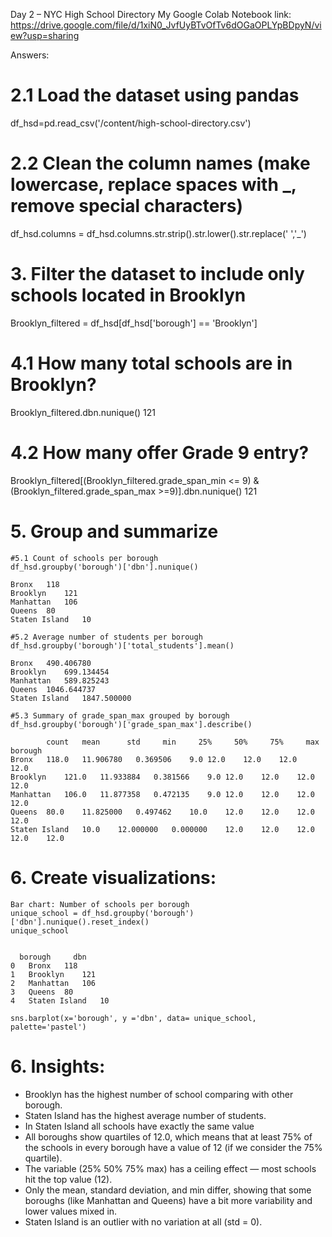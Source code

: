 Day 2 – NYC High School Directory 
My Google Colab Notebook link: https://drive.google.com/file/d/1xiN0_JvfUyBTvOfTv6dOGaOPLYpBDpyN/view?usp=sharing


Answers:
# 2.1 Load the dataset using pandas
df_hsd=pd.read_csv('/content/high-school-directory.csv')

# 2.2 Clean the column names (make lowercase, replace spaces with _, remove special characters)
df_hsd.columns = df_hsd.columns.str.strip().str.lower().str.replace(' ','_')

# 3. Filter the dataset to include only schools located in Brooklyn 
Brooklyn_filtered = df_hsd[df_hsd['borough'] == 'Brooklyn']

# 4.1  How many total schools are in Brooklyn?
Brooklyn_filtered.dbn.nunique()
121

# 4.2 How many offer Grade 9 entry?
Brooklyn_filtered[(Brooklyn_filtered.grade_span_min <= 9) & (Brooklyn_filtered.grade_span_max >=9)].dbn.nunique()
121

# 5. Group and summarize
    #5.1 Count of schools per borough
    df_hsd.groupby('borough')['dbn'].nunique()
    
    Bronx	118
    Brooklyn	121
    Manhattan	106
    Queens	80
    Staten Island	10
    
    #5.2 Average number of students per borough
    df_hsd.groupby('borough')['total_students'].mean()
    
    Bronx	490.406780
    Brooklyn	699.134454
    Manhattan	589.825243
    Queens	1046.644737
    Staten Island	1847.500000

    #5.3 Summary of grade_span_max grouped by borough
    df_hsd.groupby('borough')['grade_span_max'].describe()

        	count  	mean	  std	  min	  25%	  50%	  75%	  max
    borough								
    Bronx	118.0	11.906780	0.369506	9.0	12.0	12.0	12.0	12.0
    Brooklyn	121.0	11.933884	0.381566	9.0	12.0	12.0	12.0	12.0
    Manhattan	106.0	11.877358	0.472135	9.0	12.0	12.0	12.0	12.0
    Queens	80.0	11.825000	0.497462	10.0	12.0	12.0	12.0	12.0
    Staten Island	10.0	12.000000	0.000000	12.0	12.0	12.0	12.0	12.0

  # 6. Create visualizations:
    Bar chart: Number of schools per borough
    unique_school = df_hsd.groupby('borough')['dbn'].nunique().reset_index()
    unique_school

    
      borough	  dbn
    0	Bronx	118
    1	Brooklyn	121
    2	Manhattan	106
    3	Queens	80
    4	Staten Island	10 

    sns.barplot(x='borough', y ='dbn', data= unique_school, palette='pastel')

  # 6. Insights:
  - Brooklyn has the highest number of school comparing with other borough.
  - Staten Island has the highest average number of students.
  - In Staten Island all schools have exactly the same value
  - All boroughs show quartiles of 12.0, which means that at least 75% of the schools in every borough have a value of 12 (if we consider the 75% quartile).
  - The variable (25%	  50%	  75%	  max) has a ceiling effect — most schools hit the top value (12).
  - Only the mean, standard deviation, and min differ, showing that some boroughs (like Manhattan and Queens) have a bit more variability and lower values mixed in.
  - Staten Island is an outlier with no variation at all (std = 0). 
  
